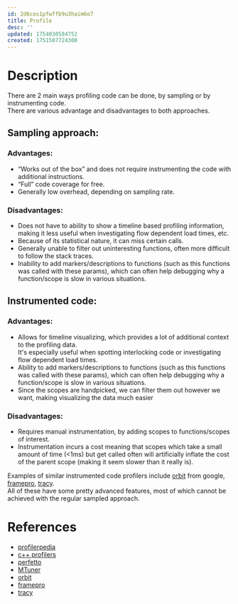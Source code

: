 ```yaml
---
id: 2d6cos1pfwffb9u3haim6o7
title: Profile
desc: ''
updated: 1754030584752
created: 1751507724300
---
```


# Description
There are 2 main ways profiling code can be done, by sampling or by instrumenting code.<br>
There are various advantage and disadvantages to both approaches.

## Sampling approach:
### Advantages:
- “Works out of the box” and does not require instrumenting the code with additional instructions.
- “Full” code coverage for free.
- Generally low overhead, depending on sampling rate.
### Disadvantages:
- Does not have to ability to show a timeline based profiling information, making it less useful when investigating flow dependent load times, etc.
- Because of its statistical nature, it can miss certain calls.
- Generally unable to filter out uninteresting functions, often more difficult to follow the stack traces.
- Inability to add markers/descriptions to functions (such as this functions was called with these params), which can often help debugging why a function/scope is slow in various situations.

## Instrumented code:
### Advantages:
- Allows for timeline visualizing, which provides a lot of additional context to the profiling data. <br>
It's especially useful when spotting interlocking code or investigating flow dependent load times.
- Ability to add markers/descriptions to functions (such as this functions was called with these params), which can often help debugging why a function/scope is slow in various situations.
- Since the scopes are handpicked, we can filter them out however we want, making visualizing the data much easier

### Disadvantages:
- Requires manual instrumentation, by adding scopes to functions/scopes of interest.
- Instrumentation incurs a cost meaning that scopes which take a small amount of time (<1ms) but get called often will artificially inflate the cost of the parent scope (making it seem slower than it really is).

Examples of similar instrumented code profilers include [orbit](https://github.com/google/orbit) from google, [framepro](https://www.puredevsoftware.com/framepro/index.htm), [tracy](https://github.com/wolfpld/tracy). <br>
All of these have some pretty advanced features, most of which cannot be achieved with the regular sampled approach.

# References
- [profilerpedia](https://profilerpedia.markhansen.co.nz/)
- [c++ profilers](https://hackingcpp.com/cpp/tools/profilers.html)
- [perfetto](https://perfetto.dev/docs/getting-started/system-tracing)
- [MTuner](https://github.com/RudjiGames/MTuner)
- [orbit](https://github.com/google/orbit)
- [framepro](https://www.puredevsoftware.com/framepro/index.htm)
- [tracy](https://github.com/wolfpld/tracy)
